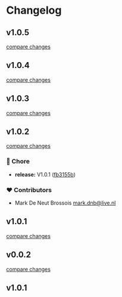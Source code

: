 # Changelog


## v1.0.5

[compare changes](https://github.com/mbrossois/nuxt-mocking-module/compare/v1.0.4...v1.0.5)

## v1.0.4

[compare changes](https://github.com/mbrossois/nuxt-mocking-module/compare/v1.0.3...v1.0.4)

## v1.0.3

[compare changes](https://github.com/mbrossois/nuxt-mocking-module/compare/v1.0.2...v1.0.3)

## v1.0.2

[compare changes](https://github.com/mbrossois/nuxt-mocking-module/compare/v0.0.2...v1.0.2)

### 🏡 Chore

- **release:** V1.0.1 ([fb3155b](https://github.com/mbrossois/nuxt-mocking-module/commit/fb3155b))

### ❤️ Contributors

- Mark De Neut Brossois <mark.dnb@live.nl>

## v1.0.1

[compare changes](https://github.com/mbrossois/nuxt-mocking-module/compare/v0.0.2...v1.0.1)

## v0.0.2

[compare changes](https://github.com/mbrossois/nuxt-mocking-module/compare/v1.0.1...v0.0.2)

## v1.0.1

